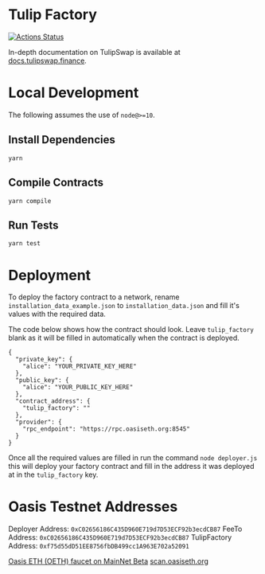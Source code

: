 # Tulip Factory

[![Actions Status](https://github.com/tulipswap/tulipswap-core/workflows/CI/badge.svg)](https://github.com/tulipswap/tulipswap-core/actions)

In-depth documentation on TulipSwap is available at [docs.tulipswap.finance](https://docs.tulipswap.finance/).

# Local Development

The following assumes the use of `node@>=10`.

## Install Dependencies

`yarn`

## Compile Contracts

`yarn compile`

## Run Tests

`yarn test`

# Deployment

To deploy the factory contract to a network, rename `installation_data_example.json`
to `installation_data.json` and fill it's values with the required data.

The code below shows how the contract should look. Leave `tulip_factory` blank
as it will be filled in automatically when the contract is deployed.

```
{
  "private_key": {
    "alice": "YOUR_PRIVATE_KEY_HERE"
  },
  "public_key": {
    "alice": "YOUR_PUBLIC_KEY_HERE"
  },
  "contract_address": {
    "tulip_factory": ""
  },
  "provider": {
    "rpc_endpoint": "https://rpc.oasiseth.org:8545"
  }
}
```

Once all the required values are filled in run the command `node deployer.js`
this will deploy your factory contract and fill in the address it was deployed at
in the `tulip_factory` key.

# Oasis Testnet Addresses

Deployer Address: `0xC02656186C435D960E719d7D53ECF92b3ecdCB87`
FeeTo Address: `0xC02656186C435D960E719d7D53ECF92b3ecdCB87`
TulipFactory Address: `0xf75d55dD51EE8756fbDB499cc1A963E702a52091`

[Oasis ETH (OETH) faucet on MainNet Beta](http://faucet.oasiseth.org/)
[scan.oasiseth.org](http://scan.oasiseth.org/)
